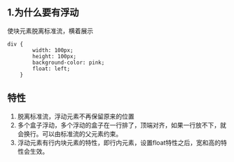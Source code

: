 ## 1.为什么要有浮动
使块元素脱离标准流，横着展示
```
div {
        width: 100px;
        height: 100px;
        background-color: pink;
        float: left;
    }
```
## 特性
1. 脱离标准流，浮动元素不再保留原来的位置
2. 多个盒子浮动，多个浮动的盒子在一行排了，顶端对齐，如果一行放不下，就会换行。可以由标准流的父元素约束。
3. 浮动元素有行内块元素的特性，即行内元素，设置float特性之后，宽和高的特性会生效。
